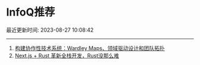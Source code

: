 # InfoQ推荐

最近更新时间: 2023-08-27 10:08:42

--- 
1. [构建协作性技术系统：Wardley Maps、领域驱动设计和团队拓扑](https://www.infoq.cn/article/b5bDhfgto7END1GxcmB4) 
2. [Next.js + Rust 革新全栈开发，Rust没那么难](https://www.infoq.cn/article/Lc1XBgdrphTqv42CQ70x) 

